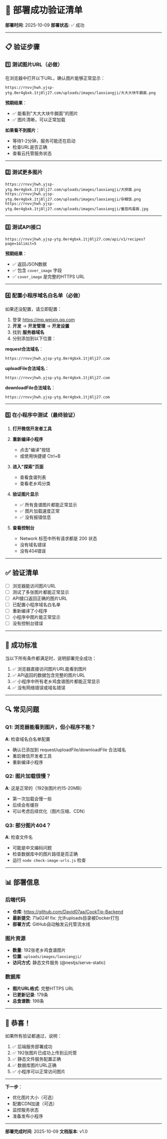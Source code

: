 # 🎉 部署成功验证清单

**部署时间**: 2025-10-09
**部署状态**: ✅ 成功

---

## 📋 验证步骤

### 1️⃣ 测试图片URL（必做）

在浏览器中打开以下URL，确认图片能够正常显示：

```
https://rnvvjhwh.yjsp-ytg.0er4gbxk.1tj8lj27.com/uploads/images/laoxiangji/大大大块牛腩面.png
```

**预期结果**：
- ✅ 能看到"大大大块牛腩面"的图片
- ✅ 图片清晰，可以正常加载

**如果看不到图片**：
- 等待1-2分钟，服务可能还在启动
- 检查URL是否正确
- 查看云托管服务状态

---

### 2️⃣ 测试更多图片

```
https://rnvvjhwh.yjsp-ytg.0er4gbxk.1tj8lj27.com/uploads/images/laoxiangji/大排面.png
https://rnvvjhwh.yjsp-ytg.0er4gbxk.1tj8lj27.com/uploads/images/laoxiangji/杂粮饭.png
https://rnvvjhwh.yjsp-ytg.0er4gbxk.1tj8lj27.com/uploads/images/laoxiangji/番茄鸡蛋面.jpg
```

---

### 3️⃣ 测试API接口

```
https://rnvvjhwh.yjsp-ytg.0er4gbxk.1tj8lj27.com/api/v1/recipes?page=1&limit=5
```

**预期结果**：
- ✅ 返回JSON数据
- ✅ 包含 `cover_image` 字段
- ✅ `cover_image` 是完整的HTTPS URL

---

### 4️⃣ 配置小程序域名白名单（必做）

如果还没配置，请立即配置：

1. 登录 https://mp.weixin.qq.com
2. **开发** → **开发管理** → **开发设置**
3. 找到 **服务器域名**
4. 分别添加到以下位置：

**request合法域名**：
```
https://rnvvjhwh.yjsp-ytg.0er4gbxk.1tj8lj27.com
```

**uploadFile合法域名**：
```
https://rnvvjhwh.yjsp-ytg.0er4gbxk.1tj8lj27.com
```

**downloadFile合法域名**：
```
https://rnvvjhwh.yjsp-ytg.0er4gbxk.1tj8lj27.com
```

---

### 5️⃣ 在小程序中测试（最终验证）

1. **打开微信开发者工具**
2. **重新编译小程序**
   - 点击"编译"按钮
   - 或使用快捷键 Ctrl+B

3. **进入"探索"页面**
   - 查看食谱列表
   - 查看老乡鸡分类

4. **验证图片显示**
   - ✅ 所有食谱图片都能正常显示
   - ✅ 图片加载速度正常
   - ✅ 没有报错信息

5. **查看控制台**
   - Network 标签中所有请求都是 200 状态
   - 没有域名错误
   - 没有404错误

---

## ✅ 验证清单

- [ ] 浏览器能访问图片URL
- [ ] 测试了多张图片都能正常显示
- [ ] API接口返回正确的图片URL
- [ ] 已配置小程序域名白名单
- [ ] 重新编译了小程序
- [ ] 小程序中图片能正常显示
- [ ] 没有控制台错误

---

## 🎯 成功标准

当以下所有条件都满足时，说明部署完全成功：

1. ✅ 浏览器直接访问图片URL能看到图片
2. ✅ API返回的数据包含完整的图片URL
3. ✅ 小程序中所有老乡鸡食谱图片都能正常显示
4. ✅ 没有网络错误或域名错误

---

## 🔍 常见问题

### Q1: 浏览器能看到图片，但小程序不能？

**A**: 检查域名白名单配置
- 确认已添加到 request/uploadFile/downloadFile 合法域名
- 重启微信开发者工具
- 重新编译小程序

### Q2: 图片加载很慢？

**A**: 这是正常的（192张图片约15-20MB）
- 第一次加载会慢一些
- 后续会有缓存
- 可以考虑后续优化（图片压缩、CDN）

### Q3: 部分图片404？

**A**: 检查文件名
- 可能是中文编码问题
- 检查数据库中的图片路径是否正确
- 运行 `node check-image-urls.js` 检查

---

## 📊 部署信息

### 后端代码
- **仓库**: https://github.com/David07aa/CookTip-Backend
- **最新提交**: 71a024f fix: 允许uploads目录被Docker打包
- **部署方式**: GitHub自动触发云托管流水线

### 图片资源
- **数量**: 192张老乡鸡食谱图片
- **位置**: `uploads/images/laoxiangji/`
- **访问方式**: 静态文件服务 (@nestjs/serve-static)

### 数据库
- **图片URL格式**: 完整HTTPS URL
- **已更新记录**: 179条
- **总食谱数**: 198条

---

## 🎉 恭喜！

如果所有验证都通过，说明：

1. ✅ 后端服务部署成功
2. ✅ 192张图片已成功上传到云托管
3. ✅ 静态文件服务配置正确
4. ✅ 数据库图片URL正确
5. ✅ 小程序可以正常访问图片

---

**下一步**：
- 优化图片大小（可选）
- 配置CDN加速（可选）
- 监控服务状态
- 准备发布小程序

---

**部署完成时间**: 2025-10-09
**文档版本**: v1.0

